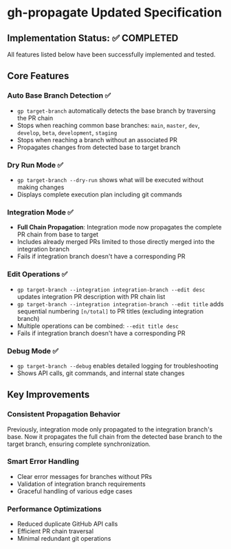 # gh-propagate Updated Specification

## Implementation Status: ✅ COMPLETED

All features listed below have been successfully implemented and tested.

## Core Features

### Auto Base Branch Detection ✅
- `gp target-branch` automatically detects the base branch by traversing the PR chain
- Stops when reaching common base branches: `main`, `master`, `dev`, `develop`, `beta`, `development`, `staging`
- Stops when reaching a branch without an associated PR
- Propagates changes from detected base to target branch

### Dry Run Mode ✅
- `gp target-branch --dry-run` shows what will be executed without making changes
- Displays complete execution plan including git commands

### Integration Mode ✅
- **Full Chain Propagation**: Integration mode now propagates the complete PR chain from base to target
- Includes already merged PRs limited to those directly merged into the integration branch
- Fails if integration branch doesn't have a corresponding PR

### Edit Operations ✅
- `gp target-branch --integration integration-branch --edit desc` updates integration PR description with PR chain list
- `gp target-branch --integration integration-branch --edit title` adds sequential numbering `[n/total]` to PR titles (excluding integration branch)
- Multiple operations can be combined: `--edit title desc`
- Fails if integration branch doesn't have a corresponding PR

### Debug Mode ✅
- `gp target-branch --debug` enables detailed logging for troubleshooting
- Shows API calls, git commands, and internal state changes

## Key Improvements

### Consistent Propagation Behavior
Previously, integration mode only propagated to the integration branch's base. Now it propagates the full chain from the detected base branch to the target branch, ensuring complete synchronization.

### Smart Error Handling
- Clear error messages for branches without PRs
- Validation of integration branch requirements
- Graceful handling of various edge cases

### Performance Optimizations
- Reduced duplicate GitHub API calls
- Efficient PR chain traversal
- Minimal redundant git operations
